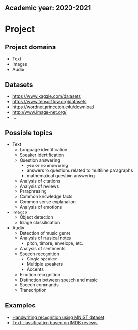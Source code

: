 Academic year: 2020-2021
------------------------

# Project


## Project domains 
 - Text
 - Images
 - Audio

## Datasets 
 - https://www.kaggle.com/datasets
 - https://www.tensorflow.org/datasets
 - https://wordnet.princeton.edu/download
 - http://www.image-net.org/
 - ...

## Possible topics
 - Text
   - Language identification
   - Speaker identification
   - Question answering
      - yes or no answering
      - answers to questions related to multiline paragraphs
      - mathematical question answering
   - Analysis of citations
   - Analysis of reviews
   - Paraphrasing
   - Common knowledge facts
   - Common sense explanation 
   - Analysis of emotions
 - Images
   - Object detection
   - Image classification
 - Audio
   - Detection of music genre
   - Analysis of musical notes
     - pitch, timbre, envelope, etc.
   - Analysis of sentiments
   - Speech recognition 
     - Single speaker
     - Multiple speakers
     - Accents
   - Emotion recognition 
   - Distinction between speech and music 
   - Speech commands
   - Transcription

## Examples
 - [Handwriting recognition using MNIST dataset](Introduction.ipynb)
 - [Text classification based on IMDB reviews](Texts.ipynb)
